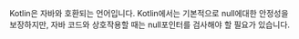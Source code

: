 Kotlin은 자바와 호환되는 언어입니다. Kotlin에서는 기본적으로 null에대한 안정성을 보장하지만, 자바 코드와 상호작용할 때는 null포인터를 검사해야 할 필요가 있습니다.
